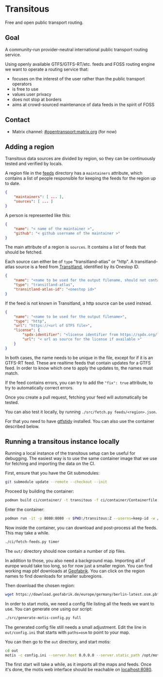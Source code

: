 <!--
SPDX-License-Identifier: CC0-1.0
SPDX-FileCopyrightText: none
-->

# Transitous

Free and open public transport routing.

## Goal

A community-run provider-neutral international public transport routing service.

Using openly available GTFS/GTFS-RT/etc. feeds and FOSS routing engine we want to operate a
routing service that:
* focuses on the interest of the user rather than the public transport operators
* is free to use
* values user privacy
* does not stop at borders
* aims at crowd-sourced maintenance of data feeds in the spirit of FOSS

## Contact

* Matrix channel: [#opentransport:matrix.org](https://matrix.to/#/#opentransport:matrix.org) (for now)

## Adding a region

Transitous data sources are divided by region, so they can be continuously tested and verified by locals.

A region file in the [feeds](feeds) directory has a `maintainers` attribute, which contains a list of people responsible for keeping the feeds for the region up to date.

```json
{
    "maintainers": [ ... ],
    "sources": [ ... ]
}
```

A person is represented like this:
```json
{
    "name": "< name of the maintainer >",
    "github": "< github username of the maintainer >"
}
```

The main attribute of a region is `sources`. It contains a list of feeds that should be fetched.

Each source can either be of `type` "transitland-atlas" or "http".
A transitland-atlas source is a feed from [Transitland](https://www.transit.land/feeds), identified by its Onestop ID.

```json
{
    "name": "<name to be used for the output filename, should not contain spaces>",
    "type": "transitland-atlas",
    "transitland-atlas-id": "<onestop id>"
}
```

If the feed is not known in Transitland, a http source can be used instead.

```json
{
    "name": "<name to be used for the output filename>",
    "type": "http",
    "url": "https://<url of GTFS file>",
    "license": {
        "spdx-identifier": "<license identifier from https://spdx.org/licenses/ if known>",
        "url": "< url as source for the license if available >"
    }
}
```

In both cases, the name needs to be unique in the file, except for if it is an GTFS-RT feed. These are realtime feeds that contain updates for a GTFS feed.
In order to know which one to apply the updates to, the names must match.

If the feed contains errors, you can try to add the `"fix": true` attribute, to try to automatically correct errors.

Once you create a pull request, fetching your feed will automatically be tested.

You can also test it locally, by running `./src/fetch.py feeds/<region>.json`.

For that you need to have [gtfstidy](https://github.com/patrickbr/gtfstidy) installed.
You can also use the container described below.


## Running a transitous instance locally

Running a local instance of the transitous setup can be useful for debugging.
The easiest way is to use the same container image that we use for fetching and importing the data on the CI.

First, ensure that you have the Git submodules:

```bash
git submodule update --remote --checkout --init
```

Proceed by building the container:
```bash
podman build ci/container/ -t transitous -f ci/container/Containerfile
```

Enter the container:
```bash
podman run -it -p 8080:8080 -v $PWD:/transitous:Z --userns=keep-id -w /transitous transitous
```

Now inside the container, you can download and post-process all the feeds. This may take a while.
```bash
./ci/fetch-feeds.py timer
```

The `out/` directory should now contain a number of zip files.

In addition to those, you also need a background map. Importing all of europe would take too long,
so for now just a smaller region.
You can find working map pbf downloads at [Geofabrik](https://download.geofabrik.de/).
You can click on the region names to find downloads for smaller subregions.

Then download the chosen region:
```bash
wget https://download.geofabrik.de/europe/germany/berlin-latest.osm.pbf -P out
```

In order to start motis, we need a config file listing all the feeds we want to use.
You can generate one using our script:
```bash
./src/generate-motis-config.py full
```

The generated config file still needs a small adjustment.
Edit the line in `out/config.ini` that starts with `paths=osm` to point to your map.

You can then go to the `out` directory, and start motis:
```bash
cd out
motis -c config.ini --server.host 0.0.0.0 --server.static_path /opt/motis/web
```

The first start will take a while, as it imports all the maps and feeds.
Once it's done, the motis web interface should be reachable on [localhost:8080](http://localhost:8080).
